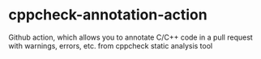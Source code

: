 # cppcheck-annotation-action
Github action, which allows you to annotate C/C++ code  in a pull request with warnings, errors, etc. from cppcheck static analysis tool
